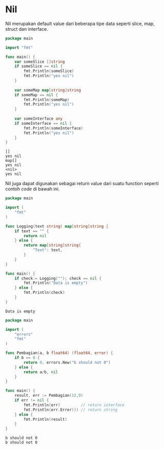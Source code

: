 # Nil

Nil merupakan default value dari beberapa tipe data seperti slice, map, struct dan interface.&#x20;

```go
package main

import "fmt"

func main() {
    var someSlice []string
    if someSlice == nil {
        fmt.Println(someSlice)
        fmt.Println("yes nil")
    }
    
    var someMap map[string]string
    if someMap == nil {
        fmt.Println(someMap)
        fmt.Println("yes nil")
    }
    
    var someInterface any
    if someInterface == nil {
        fmt.Println(someInterface)
        fmt.Println("yes nil")
    }
}

```

```
[]
yes nil
map[]
yes nil
<nil>
yes nil
```

Nil juga dapat digunakan sebagai return value dari suatu function seperti contoh _code_ di bawah ini.

```go
package main

import (
	"fmt"
)

func Logging(text string) map[string]string {
    if text == "" {
        return nil
    } else {
        return map[string]string{
            "Text": text,
        }
    }
}

func main() {
    if check:= Logging(""); check == nil {
        fmt.Println("Data is empty")
    } else {
        fmt.Println(check)
    }
}
```

```
Data is empty
```

```go
package main

import (
    "errors"
    "fmt"
)

func Pembagian(a, b float64) (float64, error) {
    if b == 0 {
        return 0, errors.New("b should not 0")
    } else {
        return a/b, nil
    }
}

func main() {
    result, err := Pembagian(12,0)
    if err != nil {
        fmt.Println(err)         // return interface
        fmt.Println(err.Error()) // return string
    } else {
        fmt.Println(result)
    }
}
```

```
b should not 0
b should not 0
```
